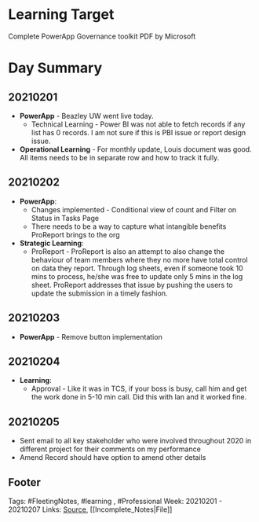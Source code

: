 # Learning Target
Complete PowerApp Governance toolkit PDF by Microsoft

# Day Summary
## 20210201
- **PowerApp** - Beazley UW went live today. 
	- Technical Learning - Power BI was not able to fetch records if any list has 0 records. I am not sure if this is PBI issue or report design issue.
- **Operational Learning** - For monthly update, Louis document was good. All items needs to be  in separate row and how to track it fully.

## 20210202
- **PowerApp**:
	- Changes implemented - Conditional view of count and Filter on Status in Tasks Page
	- There needs to be a way to capture what intangible benefits ProReport brings to the org
- **Strategic Learning**:
	- ProReport - ProReport is also an attempt to also change the behaviour of team members where they no more have total control on data they report. Through log sheets, even if someone took 10 mins to process, he/she was free to update only 5 mins in the log sheet. ProReport addresses that issue by pushing the users to update the submission in a timely fashion. 


## 20210203
- **PowerApp** - Remove button implementation

## 20210204
- **Learning**:
	- Approval - Like it was in TCS, if your boss is busy, call him and get the work done in 5-10 min call. Did this with Ian and it worked fine.

## 20210205
- Sent email to all key stakeholder who were involved throughout 2020 in different project for their comments on my performance
- Amend Record should have option to amend other details 

## Footer

Tags: #FleetingNotes, #learning , #Professional
Week: 20210201 - 20210207
Links: 
[Source](template.md), [[Incomplete_Notes|File]]

<!--
Comment - 
-->
<!--stackedit_data:
eyJoaXN0b3J5IjpbMTIyOTY5MDM3MSwtMTc1NDI5NzA0MiwtNT
IyMzg1NDk0LC0xMzEwNTEzMjE4LC0yMDE3NjU5OTY0LC01ODIy
MDE0NDQsMTU3MDY1NjIxN119
-->